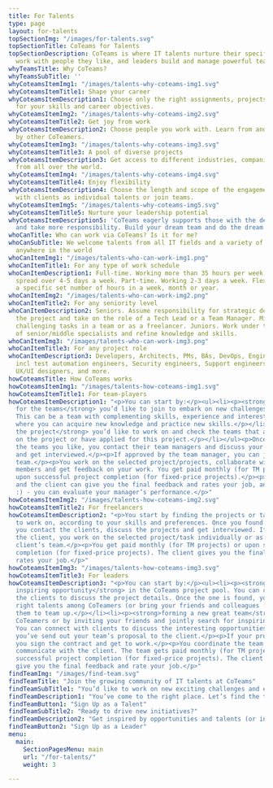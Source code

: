 ```yaml
---
title: For Talents
type: page
layout: for-talents
topSectionImg: "/images/for-talents.svg"
topSectionTitle: CoTeams for Talents
topSectionDescription: CoTeams is where IT talents nurture their specific skills and
  work with people they like, and leaders build and manage powerful teams.
whyTeamsTitle: Why CoTeams?
whyTeamsSubTitle: ''
whyCoteamsItemImg1: "/images/talents-why-coteams-img1.svg"
whyCoteamsItemTitle1: Shape your career
whyCoteamsItemDescription1: Choose only the right assignments, projects and opportunities
  for your skills and career objectives.
whyCoteamsItemImg2: "/images/talents-why-coteams-img2.svg"
whyCoteamsItemTitle2: Get joy from work
whyCoteamsItemDescription2: Choose people you work with. Learn from and get inspired
  by other CoTeamers.
whyCoteamsItemImg3: "/images/talents-why-coteams-img3.svg"
whyCoteamsItemTitle3: A pool of diverse projects
whyCoteamsItemDescription3: Get access to different industries, companies, and opportunities
  from all over the world.
whyCoteamsItemImg4: "/images/talents-why-coteams-img4.svg"
whyCoteamsItemTitle4: Enjoy flexibility
whyCoteamsItemDescription4: Choose the length and scope of the engagements. Work directly
  with clients as individual talents or join teams.
whyCoteamsItemImg5: "/images/talents-why-coteams-img5.svg"
whyCoteamsItemTitle5: Nurture your leadership potential
whyCoteamsItemDescription5: 'CoTeams eagerly supports those with the desire to lead
  and take more responsibility. Build your dream team and do the dream work. '
whoCanTitle: Who can work via CoTeams? Is it for me?
whoCanSubTitle: We welcome talents from all IT fields and a variety of roles from
  anywhere in the world
whoCanItemImg1: "/images/talents-who-can-work-img1.png"
whoCanItemTitle1: For any type of work schedule
whoCanItemDescription1: Full-time. Working more than 35 hours per week, often equally
  spread over 4-5 days a week. Part-time. Working 2-3 days a week. Flexitime. Working
  a specific set number of hours in a week, month or year.
whoCanItemImg2: "/images/talents-who-can-work-img2.png"
whoCanItemTitle2: For any seniority level
whoCanItemDescription2: Seniors. Assume responsibility for strategic decisions on
  the project and take on the role of a Tech Lead or a Team Manager. Mids. Work on
  challenging tasks in a team or as a freelancer. Juniors. Work under the mentorship
  of senior/middle specialists and refine knowledge and skills.
whoCanItemImg3: "/images/talents-who-can-work-img3.png"
whoCanItemTitle3: For any project role
whoCanItemDescription3: Developers, Architects, PMs, BAs, DevOps, Engineers, QA engineers,
  incl test automation engineers, Security engineers, Support engineers, Data analysts,
  UX/UI designers, and more.
howCoteamsTitle: How CoTeams works
howCoteamsItemImg1: "/images/talents-how-coteams-img1.svg"
howCoteamsItemTitle1: For team-players
howCoteamsItemDescription1: "<p>You can start by:</p><ul><li><p><strong>searching
  for the teams</strong> you’d like to join to embark on new challenges together.
  This can be a team with complementing skills, experience and interests or a team
  where you can acquire new knowledge and practice new skills.</p></li><li><p><strong>finding
  the project</strong> you’d like to work on and check the teams that are working
  on the project or have applied for this project.</p></li></ul><p>Once you’ve found
  the teams you like, you contact their team managers and discuss your involvement
  and get interviewed.</p><p>If approved by the team manager, you can join the selected
  team.</p><p>You work on the selected project/projects, collaborate with other team
  members and get feedback on your work. You get paid monthly (for TM projects) or
  upon successful project completion (for fixed-price projects).</p><p>The team manager
  and the client can give you the final feedback and rates your job, and – so do you
  :) - you can evaluate your manager’s performance.</p>"
howCoteamsItemImg2: "/images/talents-how-coteams-img2.svg"
howCoteamsItemTitle2: For freelancers
howCoteamsItemDescription2: "<p>You start by finding the projects or tasks you’d like
  to work on, according to your skills and preferences. Once you found something interesting,
  you contact the clients, discuss the projects and get interviewed. If approved by
  the client, you work on the selected project/task individually or as a part of a
  client’s team.</p><p>You get paid monthly (for TM projects) or upon successful project
  completion (for fixed-price projects). The client gives you the final feedback and
  rates your job.</p>"
howCoteamsItemImg3: "/images/talents-how-coteams-img3.svg"
howCoteamsItemTitle3: For leaders
howCoteamsItemDescription3: "<p>You can start by:</p><ul><li><p><strong>finding an
  inspiring opportunity</strong> in the CoTeams project pool. You can connect with
  the clients to discuss the project details. Once the one is found, you select the
  right talents among CoTeamers (or bring your friends and colleagues :) and invite
  them to team up.</p></li><li><p><strong>forming a new great team</strong> from available
  CoTeamers or by inviting your friends and jointly search for inspiring challenges.
  You can connect with clients to discuss the interesting opportunities in more details.</p></li></ul><p>Once
  you’ve send out your team’s proposal to the client.</p><p>If your proposal wins,
  you sign the contract and get to work.</p><p>You coordinate the team’s work and
  communicate with the client. The team gets paid monthly (for TM projects) or upon
  successful project completion (for fixed-price projects). The client and team members
  give you the final feedback and rate your job.</p>"
findTeamImg: "/images/find-team.svg"
findTeamTitle: "Join the growing community of IT talents at CoTeams"
findTeamSubTitle1: "You’d like to work on new exciting challenges and earn?"
findTeamDescription1: "You’ve come to the right place. Let’s find the team and projects that suits you best!"
findTeamButton1: "Sign Up as a Talent"
findTeamSubTitle2: "Ready to drive new initiatives?"
findTeamDescription2: "Get inspired by opportunities and talents (or invite friends and colleaguesJ) from all over the world!"
findTeamButton2: "Sign Up as a Leader"
menu:
  main:
    SectionPagesMenu: main
    url: "/for-talents/"
    weight: 3

---
```

